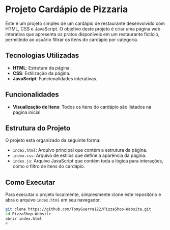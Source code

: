 # Projeto Cardápio de Pizzaria

Este é um projeto simples de um cardápio de restaurante desenvolvido com HTML, CSS e JavaScript. O objetivo deste projeto é criar uma página web interativa que apresenta os pratos disponíveis em um restaurante fictício, permitindo ao usuário filtrar os itens do cardápio por categoria.

## Tecnologias Utilizadas

- **HTML**: Estrutura da página.
- **CSS**: Estilização da página.
- **JavaScript**: Funcionalidades interativas.

## Funcionalidades

- **Visualização de Itens**: Todos os itens do cardápio são listados na página inicial.

## Estrutura do Projeto

O projeto está organizado da seguinte forma:

- `index.html`: Arquivo principal que contém a estrutura da página.
- `index.css`: Arquivo de estilos que define a aparência da página.
- `index.js`: Arquivo JavaScript que contém toda a lógica para interações, como o filtro de itens do cardápio.

## Como Executar

Para executar o projeto localmente, simplesmente clone este repositório e abra o arquivo `index.html` em seu navegador.

```bash
git clone https://github.com/TonyGuerra122/PizzaShop-Website.git
cd PizzaShop-Website
abrir index.html
#